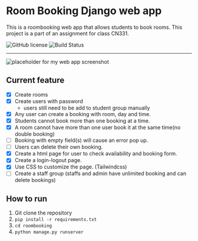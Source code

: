 # Room Booking Django web app
This is a roombooking web app that allows students to book rooms. This project is a part of an assignment for class CN331.

![GitHub license](https://img.shields.io/badge/license-MIT-blue.svg)
![Build Status](https://img.shields.io/badge/progress-25-brightgreen)

---

![placeholder for my web app screenshot](https://files.catbox.moe/tlqzxn.png)


## Current feature
- [x] Create rooms
- [x] Create users with password
	- users still need to be add to student group manually
- [x] Any user can create a booking with room, day and time.
- [x] Students cannot book more than one booking at a time.
- [x] A room cannot have more than one user book it at the same time(no double booking)
- [ ] Booking with empty field(s) will cause an error pop up.
- [ ] Users can delete their own booking.
- [x] Create a html page for user to check availability and booking form.
- [x] Create a login-logout page.
- [x] Use CSS to customize the page. (Tailwindcss)
- [ ] Create a staff group (staffs and admin have unlimited booking and can delete bookings)

## How to run
1. Git clone the repository
2. `pip install -r requirements.txt`
3. `cd roombooking`
4. `python manage.py runserver`
